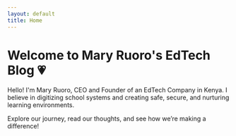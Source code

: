 ```yaml
---
layout: default
title: Home
---
```


# Welcome to Mary Ruoro's EdTech Blog 💗

Hello! I'm Mary Ruoro, CEO and Founder of an EdTech Company in Kenya. I believe in digitizing school systems and creating safe, secure, and nurturing learning environments.

Explore our journey, read our thoughts, and see how we’re making a difference!

